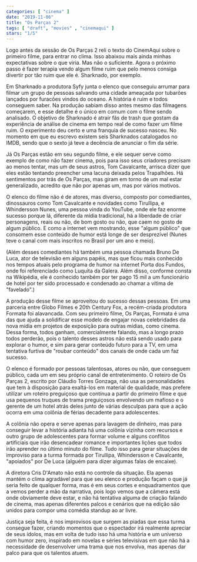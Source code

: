 ```yaml
---
categories: [ "cinema" ]
date: "2019-11-06"
title: "Os Parças 2"
tags: [ "draft", "movies" , "cinemaqui" ]
stars: "1/5"
---
```

Logo antes da sessão de Os Parças 2 reli o texto do CinemAqui sobre o primeiro filme, para entrar no clima. Isso abaixou mais ainda minhas expectativas sobre o que viria. Mas não o suficiente. Agora o próximo passo é fazer terapia vendo algum filme ruim que pelo menos consiga divertir por tão ruim que ele é. Sharknado, por exemplo.

Em Sharknado a produtora Syfy junta o elenco que conseguiu arrumar para filmar um grupo de pessoas salvando uma cidade ameaçada por tubarões lançados por furacões vindos do oceano. A história é ruim e todos conseguem saber. Na produção sabiam disso antes mesmo das filmagens começarem, e esse detalhe é o único em comum com o filme sendo analisado. O objetivo de Sharknado é atrair fãs de trash que gostam da experiência de análise de cinema em tempo real de como fazer um filme ruim. O experimento deu certo e uma franquia de sucesso nasceu. No momento em que eu escrevo existem seis Sharknados catalogados no IMDB, sendo que o sexto já teve a decência de anunciar o fim da série.

Já Os Parças estão em seu segundo filme, e ele sequer serve como exemplo de como não fazer cinema, pois para isso seus criadores precisam ao menos tentar, mas um de seus astros, Tom Cavalcante, arrisca dizer que eles estão tentando preencher uma lacuna deixada pelos Trapalhões. Há sentimentos por trás de Os Parças, mas giram em torno de um mal estar generalizado, acredito que não por apenas um, mas por vários motivos.

O elenco do filme não é de atores, mas diverso, composto por comediantes, dinossauros como Tom Cavalcante e novidades como Tirullipa, e Whindersson Nunes, uma pessoa vinda do YouTube, onde ele faz enorme sucesso porque lá, diferente da mídia tradicional, há a liberdade de criar personagens, reais ou não, de bom gosto ou não, que caem no gosto de algum público. E como a internet vem mostrando, esse "algum público" que consomem esse conteúdo de humor está longe de ser desprezível (Nunes teve o canal com mais inscritos no Brasil por um ano e meio).

(Além desses comediantes há também uma pessoa chamada Bruno De Luca, ator de televisão em alguns papéis, mas que ficou mais conhecido nos tempos atuais pelo programa de humor na internet Porta dos Fundos, onde foi referenciado como Luquita da Galera. Além disso, conforme consta na Wikipédia, ele é conhecido também por ter pago 15 mil a um funcionário de hotel por ter sido processado e condenado ao chamar a vítima de "favelado".)

A produção desse filme se aproveitou do sucesso dessas pessoas. Em uma parceria entre Globo Filmes e 20th Century Fox, a recém-criada produtora Formata foi alavancada. Com seu primeiro filme, Os Parças, Formata é uma das que ajuda a solidificar esse modelo de engajar novas celebridades da nova mídia em projetos de exposição para outras mídias, como cinema. Dessa forma, todos ganham, comercialmente falando, mas a longo prazo todos perderão, pois o talento desses astros não está sendo usado para explorar o humor, e sim para gerar conteúdo futuro para a TV, em uma tentativa furtiva de "roubar conteúdo" dos canais de onde cada um faz sucesso.

O elenco é formado por pessoas talentosas, atores ou não, que conseguem público, cada um em seu próprio canal de entretenimento. O roteiro de Os Parças 2, escrito por Cláudio Torres Gonzaga, não usa as personalidades que tem à disposição para exaltá-los em material de qualidade, mas prefere utilizar um roteiro preguiçoso que continua a partir do primeiro filme e que usa pequenos truques de trama preguiçosos envolvendo um mafioso e o gerente de um hotel atrás deles junto de várias desculpas para que a ação ocorra em uma colônia de férias decadente para adolescentes.

A colônia não opera e serve apenas para lavagem de dinheiro, mas para conseguir levar a história adianta há uma colônia vizinha com recursos e outro grupo de adolescentes para formar volume e alguns conflitos artificiais que irão desencadear romance e importantes lições que todos irão aprender no último minuto do filme. Tudo isso para gerar situações de improviso para a turma formada por Tirullipa, Whindersson e Cavalcante, "apoiados" por De Luca (alguém para dizer algumas falas de encaixe).

A diretora Cris D'Amato não está no controle da situação. Ela apenas mantém o clima agradável para que seu elenco e produção façam o que já seria feito de qualquer forma, mas é em seus cortes e enquadramentos que a vemos perder a mão da narrativa, pois logo vemos que a câmera está onde obviamente deve estar, e não há tentativa alguma de criação falando de cinema, mas apenas diferentes palcos e cenários que na edição são unidos para compor uma comédia standup ao ar livre.

Justiça seja feita, é nos improvisos que surgem as piadas que essa turma consegue fazer, criando momentos que o espectador irá realmente apreciar de seus ídolos, mas em volta de tudo isso há uma história e um universo com humor zero, inspirado em novelas e séries televisivas em que não há a necessidade de desenvolver uma trama que nos envolva, mas apenas dar palco para que os talentos atuem.
